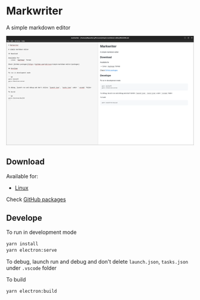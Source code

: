 # Markwriter

A simple markdown editor

![](./sample-image.png)

## Download

Available for:
 - [Linux](https://github.com/sdiricco/simple-markdown-editor/releases/tag/alpha-0.8.0)

Check [GitHub packages](https://github.com/sdiricco/simple-markdown-editor/releases/tag/alpha-0.8.0)

## Develope

To run in development mode

```sh
yarn install
yarn electron:serve
```

To debug, launch run and debug and don't delete `launch.json`, `tasks.json` under `.vscode` folder

To build

```sh
yarn electron:build
```

